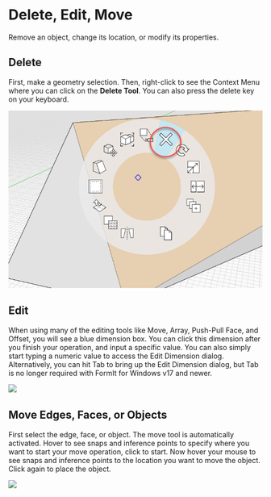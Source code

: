 # Delete, Edit, Move

Remove an object, change its location, or modify its properties.

## Delete

First, make a geometry selection. Then, right-click to see the Context Menu where you can click on the **Delete Tool**. You can also press the delete key on your keyboard.

![](<../.gitbook/assets/delete (1).png>)

## Edit

When using many of the editing tools like Move, Array, Push-Pull Face, and Offset, you will see a blue dimension box. You can click this dimension after you finish your operation, and input a specific value. You can also simply start typing a numeric value to access the Edit Dimension dialog. Alternatively, you can hit Tab to bring up the Edit Dimension dialog, but Tab is no longer required with FormIt for Windows v17 and newer.

![](<../.gitbook/assets/edit\_dimensions (1).png>)

## Move Edges, Faces, or Objects

First select the edge, face, or object. The move tool is automatically activated. Hover to see snaps and inference points to specify where you want to start your move operation, click to start. Now hover your mouse to see snaps and inference points to the location you want to move the object. Click again to place the object.

![](../.gitbook/assets/edit\_edge.png)
